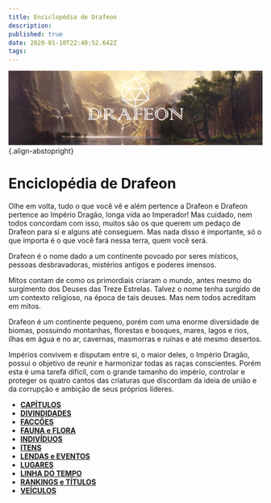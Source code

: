 ```yaml
---
title: Enciclopédia de Drafeon
description: 
published: true
date: 2020-01-10T22:40:52.642Z
tags: 
---
```


<!-- SUBTITLE: Introdução à Drafeon e seus Arredores-->
![drafeon-banner.jpg](/uploads/banners/drafeon-banner.jpg){.align-abstopright}
# Enciclopédia de Drafeon

Olhe em volta, tudo o que você vê e além pertence a Drafeon e Drafeon pertence ao Império Dragão, longa vida ao Imperador! Mas cuidado, nem todos concordam com isso, muitos são os que querem um pedaço de Drafeon para si e alguns até conseguem. Mas nada disso é importante, só o que importa é o que você fará nessa terra, quem você será.

Drafeon é o nome dado a um continente povoado por seres místicos, pessoas desbravadoras,  mistérios antigos e poderes imensos. 

Mitos contam de como os primordiais criaram o mundo, antes mesmo do surgimento dos Deuses das Treze Estrelas. Talvez o nome tenha surgido de um contexto religioso, na época de tais deuses. Mas nem todos acreditam em mitos.

Drafeon é um continente pequeno, porém com uma enorme diversidade de biomas, possuindo montanhas, florestas e bosques, mares, lagos e rios, ilhas em água e no ar, cavernas, masmorras e ruínas e até mesmo desertos. 

Impérios convivem e disputam entre si, o maior deles, o Império Dragão, possui o objetivo de reunir e harmonizar todas as raças conscientes. Porém esta é uma tarefa difícil, com o grande tamanho do império, controlar e proteger os quatro cantos das criaturas que discordam da ideia de união e da corrupção e ambição de seus próprios líderes.

* [**CAPÍTULOS**](http://localhost/en/capitulos)
* [**DIVINDIDADES**](http://localhost/en/divindades#divindades)
* [**FACÇÕES**](http://localhost/en/faccoes#faccoes)
* [**FAUNA e FLORA**](http://localhost/en/fauna-e-flora#fauna-e-flora)
* [**INDIVÍDUOS**](http://localhost/en/individuos#individuos)
* [**ITENS**](http://localhost/en/itens#itens)
* [**LENDAS e EVENTOS**](http://localhost/en/lendas-e-eventos#lendas-e-eventos)
* [**LUGARES**](http://localhost/en/lugares#lugares)
* [**LINHA DO TEMPO**](http://localhost/en/linha-do-tempo#linha-do-tempo)
* [**RANKINGS e TÍTULOS**](http://localhost/en/rankings-e-titulos#rankings-e-titulos)
* [**VEÍCULOS**](http://localhost/en/veiculos#veiculos)
